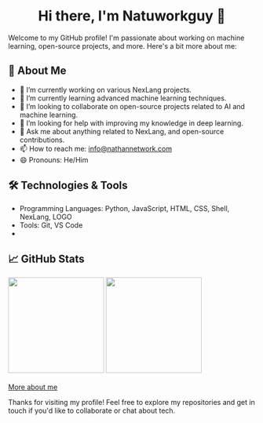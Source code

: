 <h1 style="text-align: center;">Hi there, I'm Natuworkguy 👋</h1>

Welcome to my GitHub profile! I'm passionate about working on machine learning, open-source projects, and more. Here's a bit more about me:

## 🚀 About Me

- 🔭 I’m currently working on various NexLang projects.
- 🌱 I’m currently learning advanced machine learning techniques.
- 👯 I’m looking to collaborate on open-source projects related to AI and machine learning.
- 🤔 I’m looking for help with improving my knowledge in deep learning.
- 💬 Ask me about anything related to NexLang, and open-source contributions.
- 📫 How to reach me: [info@nathannetwork.com](mailto:info@nathannetwork.com)
- 😄 Pronouns: He/Him

## 🛠️ Technologies & Tools

- Programming Languages: Python, JavaScript, HTML, CSS, Shell, NexLang, LOGO
- Tools: Git, VS Code
- 
## 📈 GitHub Stats
<div>
   <img src="https://github-readme-stats.vercel.app/api?username=Natuworkguy&show_icons=true&theme=radical" height="195" draggable="false"> 
   <img src="https://github-readme-stats.vercel.app/api/top-langs/?username=Natuworkguy&langs_count=8&bg_color=30,e96443,904e95&title_color=fff&text_color=fff&layout=compact&count_private=true" height="195" draggable="false">
</div>
<br>
<a href="https://natuworkguy.github.io/">More about me</a>


Thanks for visiting my profile! Feel free to explore my repositories and get in touch if you'd like to collaborate or chat about tech.
